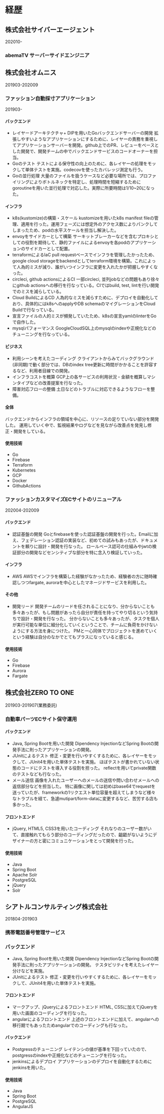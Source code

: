 # 経歴

## 株式会社サイバーエージェント
202010-
### abemaTV サーバーサイドエンジニア

## 株式会社オムニス
201903-202009 

### ファッション自動採寸アプリケーション
201903- 
#### バックエンド
- レイヤードアーキテクチャ+ DIPを用いたGoバックエンドサーバーの開発
  拡張しやすいようなアプリケーションにするために、レイヤーの責務を重視してアプリケーションサーバーを開発。github上でのPR、レビューをベースとした開発で、開発チームの中でバックエンドサービスのコードオーナーを担当。
- Goのテスト
  テストによる保守性の向上のために、各レイヤーの処理をモックして単体テストを実施。codecovを使ったカバレッジ測定も行う。
- Goの並行処理
  大量のファイルを扱うケースなど必要な場所では、プロファイリングによりボトルネックを特定し、処理時間を短縮するためにgoroutineを用いた並行処理で対応した。実際に所要時間は1/10~20になった。

#### インフラ
- k8s(kustomize)の構築・スケール
  kustomizeを用いたk8s manifest fileの管理、適用を行った。運用フェーズには想定外のアクセス数によりパンクしてしまったため、podの水平スケールを担当し解決した。
- envoyをサイドカーとして構築
  サーキットブレーカーなどを含むプロキシとしての役割を期待して、静的ファイルによるenvoyを各podのアプリケーションのサイドカーとして配置。
- terraformによるIaC
  pull requestベースでインフラを管理したかったため、google cloud storageをbackendとしてterraform環境を構築。これによって人為的ミスが減り、誰がいつインフラに変更を入れたかが把握しやすくなった。
- circleci, github actionsによるCI
  一部circleci, 並列jobなどの問題もあり徐々にgithub actionsへの移行を行なっている。CIではbuild, test, lintを行い開発でのミスを減らしている。
- Cloud BuildによるCD
  人為的なミスを減らすために、デプロイを自動化しており、具体的にはk8sへのapplyやDB schemaのマイグレーションをCloud Buildで行なっている。
- 宣言ファイルの人的ミスが頻発していたため、k8sの宣言yamlのlinterをGoで自作した。
- mysqlパフォーマンス
  GoogleCloudSQL上のmysqlのindexや正規化などのチューニングを行なっている。

#### ビジネス
- 利用シーンを考えたコーディング
  クライアントからみてバックグラウンド(非同期)で動く部分では、DBのindex tree更新に時間がかかることを許容するなど、利用者目線での開発。
- インフラコストを概算
  GCP上の各サービスの利用状況・金額を概算しマシンタイプなどの改善提案を行なった。
- 障害対応フローの整備
  土日などのトラブルに対応できるようなフローを整備。

#### 全体
バックエンドからインフラの領域を中心に、リソースの足りていない部分を開発した。
運用していく中で、監視結果やログなどを見ながら改善点を発見し修正・開発をしている。

#### 使用技術
- Go
- Firebase
- Terraform
- Kubernetes
- GCP
- Docker
- GithubActions

### ファッションカスタマイズECサイトのリニューアル
202004-202009

#### バックエンド
- 認証基盤の開発
  Goとfirebaseを使った認証基盤の開発を行った。Emailに加え、フェデレーション認証の実装など、初めての試みもあったが、ドキュメントを頼りに設計・開発を行なった。
ロールベース認可の仕組みやjwtの検証部分の開発などセンシティブな部分を特に念入り検証していった。

#### インフラ
- AWS
 AWSでインフラを構築した経験がなかったため、経験者の方に随時確認しつつfargate, auroraを中心としたマネージドサービスを利用した。

#### その他
- 開発リード
  開発チームのリードを任されることになり、分からないことも多々あったが、もし問題があったら自分が責任を持ってやり切るという気持ちで設計・開発を行なった。
分からないことも多々あったが、タスクを個人が実行可能な単位に細分化していくということで、チームに負荷をかけないようにする方法を身につけた。
PMと一心同体でプロジェクトを進めていくという経験は自分のなかでとてもプラスになっていると感じる。

#### 使用技術
- Go
- Firebase
- Aurora
- Fargate

## 株式会社ZERO TO ONE
201903-201907(業務委託)

### 自動車パーツECサイト保守運用

#### バックエンド
- Java, Spring Bootを用いた開発
  Dipendency InjectionなどSpring Bootの開発手法に則ったアプリケーションの開発。
- JUnitによるテスト
  修正・変更を行いやすくするために、各レイヤーをモックして、JUnit4を用いた単体テストを実施。
  ほぼテストが書かれていない状態のコードにテストを導入する役割を担った。
  reflectを用いてprivate関数のテストなども行なった。
- メール送信
  画像を入れたユーザーへのメールの送信や問い合わせメールへの返信部分などを担当した。
  特に画像に関しては初めはbase64でrequestを送っていたが、frameworkの1リクエスト単位容量を超えてしまうなど様々なトラブルを経て、急遽mutipart/form-dataに変更するなど、苦労する店も多かった。

#### フロントエンド
- jQuery, HTML5, CSS3を用いたコーディング
  それなりのユーザー数がいて、直接触れてもらう部分のコーディングだったので、齟齬がないようにデザイナーの方と密にコミュニケーションをとって開発を行った。

#### 使用技術
- Java
- Spring Boot
- Apache Solr
- PostgreSQL
- jQuery
- Solr

## シアトルコンサルティング株式会社
201804-201903

### 携帯電話番号管理サービス

### バックエンド
- Java, Spring Bootを用いた開発
  Dipendency InjectionなどSpring Bootの開発手法に則ったアプリケーションの開発。
  テスタビリティを考えたレイヤー分けなどを実施。
- JUnitによるテスト
  修正・変更を行いやすくするために、各レイヤーをモックして、JUnit4を用いた単体テストを実施。

#### フロントエンド
- マークアップ、jQueryによるフロントエンド
  HTML, CSSに加えてjQueryを用いた画面のコーディングを行なった。
- angularによるフロントエンド
  上述のフロントエンドに加えて、angularへの移行期でもあったためangularでのコーディングも行なった。

#### バックエンド
- Postgressのチューニング 
  レイテンシの値が基準を下回っていたので、postgressのindexや正規化などのチューニングを行なった。
- jenkinsによるデプロイ
  アプリケーションのデプロイを自動化するためにjenkinsを用いた。

#### 使用技術
- Java
- Spring Boot
- PostgreSQL
- AngularJS
